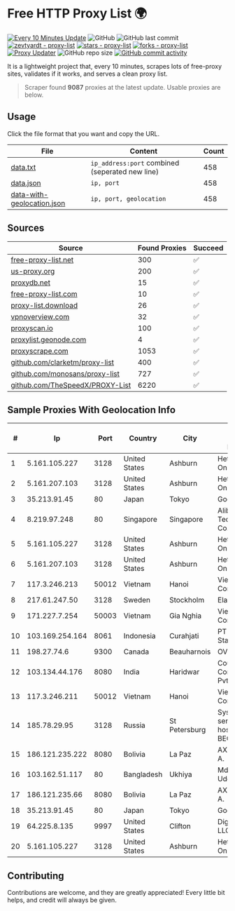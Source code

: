 
# Free HTTP Proxy List 🌍

[![Every 10 Minutes Update](https://github.com/mertguvencli/http-proxy-list/actions/workflows/main.yml/badge.svg?branch=main)](https://github.com/mertguvencli/http-proxy-list/actions/workflows/main.yml)
![GitHub](https://img.shields.io/github/license/mertguvencli/http-proxy-list)
![GitHub last commit](https://img.shields.io/github/last-commit/mertguvencli/http-proxy-list)
[![zevtyardt - proxy-list](https://img.shields.io/static/v1?label=zevtyardt&message=proxy-list&color=blue&logo=github)](https://github.com/zevtyardt/proxy-list "Go to GitHub repo")
[![stars - proxy-list](https://img.shields.io/github/stars/zevtyardt/proxy-list?style=social)](https://github.com/zevtyardt/proxy-list)
[![forks - proxy-list](https://img.shields.io/github/forks/zevtyardt/proxy-list?style=social)](https://github.com/zevtyardt/proxy-list)
[![Proxy Updater](https://github.com/zevtyardt/proxy-list/workflows/Proxy%20Updater/badge.svg)](https://github.com/zevtyardt/proxy-list/actions?query=workflow:"Proxy+Updater")
![GitHub repo size](https://img.shields.io/github/repo-size/zevtyardt/proxy-list)
[![GitHub commit activity](https://img.shields.io/github/commit-activity/m/zevtyardt/proxy-list?logo=commits)](https://github.com/zevtyardt/proxy-list/commits/main)

It is a lightweight project that, every 10 minutes, scrapes lots of free-proxy sites, validates if it works, and serves a clean proxy list.

> Scraper found **9087** proxies at the latest update. Usable proxies are below.

## Usage

Click the file format that you want and copy the URL.

|File|Content|Count|
|----|-------|-----|
|[data.txt](https://raw.githubusercontent.com/mertguvencli/http-proxy-list/main/proxy-list/data.txt)|`ip_address:port` combined (seperated new line)|458|
|[data.json](https://raw.githubusercontent.com/mertguvencli/http-proxy-list/main/proxy-list/data.json)|`ip, port`|458|
|[data-with-geolocation.json](https://raw.githubusercontent.com/mertguvencli/http-proxy-list/main/proxy-list/data-with-geolocation.json)|`ip, port, geolocation`|458|

## Sources

|Source|Found Proxies|Succeed|
|------|-------------|-------|
|[free-proxy-list.net](https://free-proxy-list.net)|300|✅|
|[us-proxy.org](https://www.us-proxy.org)|200|✅|
|[proxydb.net](http://proxydb.net)|15|✅|
|[free-proxy-list.com](https://free-proxy-list.com/?page=&port=&type%5B%5D=http&type%5B%5D=https&up_time=0&search=Search)|10|✅|
|[proxy-list.download](https://www.proxy-list.download/HTTP)|26|✅|
|[vpnoverview.com](https://vpnoverview.com/privacy/anonymous-browsing/free-proxy-servers)|32|✅|
|[proxyscan.io](https://www.proxyscan.io)|100|✅|
|[proxylist.geonode.com](https://proxylist.geonode.com/api/proxy-list?limit=300&page=1&sort_by=lastChecked&sort_type=desc&protocols=http,https)|4|✅|
|[proxyscrape.com](https://api.proxyscrape.com/v2/?request=displayproxies&protocol=http&timeout=10000&country=all&ssl=all&anonymity=all)|1053|✅|
|[github.com/clarketm/proxy-list](https://raw.githubusercontent.com/clarketm/proxy-list/master/proxy-list-raw.txt)|400|✅|
|[github.com/monosans/proxy-list](https://raw.githubusercontent.com/monosans/proxy-list/main/proxies/http.txt)|727|✅|
|[github.com/TheSpeedX/PROXY-List](https://raw.githubusercontent.com/TheSpeedX/PROXY-List/master/http.txt)|6220|✅|


## Sample Proxies With Geolocation Info

|#|Ip|Port|Country|City|Internet Service Provider|
|-|--|----|-------|----|-------------------------|
|1|5.161.105.227|3128|United States|Ashburn|Hetzner Online GmbH|
|2|5.161.207.103|3128|United States|Ashburn|Hetzner Online GmbH|
|3|35.213.91.45|80|Japan|Tokyo|Google LLC|
|4|8.219.97.248|80|Singapore|Singapore|Alibaba (US) Technology Co., Ltd.|
|5|5.161.105.227|3128|United States|Ashburn|Hetzner Online GmbH|
|6|5.161.207.103|3128|United States|Ashburn|Hetzner Online GmbH|
|7|117.3.246.213|50012|Vietnam|Hanoi|Viettel Corporation|
|8|217.61.247.50|3128|Sweden|Stockholm|Elastx AB|
|9|171.227.7.254|50003|Vietnam|Gia Nghia|Viettel Corporation|
|10|103.169.254.164|8061|Indonesia|Curahjati|PT Master Star Network|
|11|198.27.74.6|9300|Canada|Beauharnois|OVH SAS|
|12|103.134.44.176|8080|India|Haridwar|Countrylink Communiction Pvt Ltd|
|13|117.3.246.211|50012|Vietnam|Hanoi|Viettel Corporation|
|14|185.78.29.95|3128|Russia|St Petersburg|System servers virtual hosting BEGET.RU|
|15|186.121.235.222|8080|Bolivia|La Paz|AXS Bolivia S. A.|
|16|103.162.51.117|80|Bangladesh|Ukhiya|Md Jamshed Uddin|
|17|186.121.235.66|8080|Bolivia|La Paz|AXS Bolivia S. A.|
|18|35.213.91.45|80|Japan|Tokyo|Google LLC|
|19|64.225.8.135|9997|United States|Clifton|DigitalOcean, LLC|
|20|5.161.105.227|3128|United States|Ashburn|Hetzner Online GmbH|



## Contributing

Contributions are welcome, and they are greatly appreciated! Every
little bit helps, and credit will always be given.

